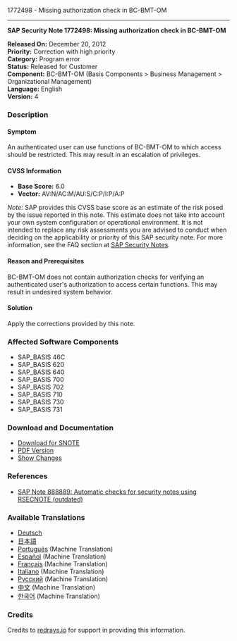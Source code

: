 1772498 - Missing authorization check in BC-BMT-OM

---

**SAP Security Note 1772498: Missing authorization check in BC-BMT-OM**

**Released On:** December 20, 2012  
**Priority:** Correction with high priority  
**Category:** Program error  
**Status:** Released for Customer  
**Component:** BC-BMT-OM (Basis Components > Business Management > Organizational Management)  
**Language:** English  
**Version:** 4

### Description

#### Symptom
An authenticated user can use functions of BC-BMT-OM to which access should be restricted. This may result in an escalation of privileges.

#### CVSS Information
- **Base Score:** 6.0
- **Vector:** AV:N/AC:M/AU:S/C:P/I:P/A:P

*Note:* SAP provides this CVSS base score as an estimate of the risk posed by the issue reported in this note. This estimate does not take into account your own system configuration or operational environment. It is not intended to replace any risk assessments you are advised to conduct when deciding on the applicability or priority of this SAP security note. For more information, see the FAQ section at [SAP Security Notes](https://me.sap.com/securitynotes/).

#### Reason and Prerequisites
BC-BMT-OM does not contain authorization checks for verifying an authenticated user's authorization to access certain functions. This may result in undesired system behavior.

#### Solution
Apply the corrections provided by this note.

### Affected Software Components
- SAP_BASIS 46C
- SAP_BASIS 620
- SAP_BASIS 640
- SAP_BASIS 700
- SAP_BASIS 702
- SAP_BASIS 710
- SAP_BASIS 730
- SAP_BASIS 731

### Download and Documentation
- [Download for SNOTE](https://notesdownloads.sap.com/note/0040000010473122017)
- [PDF Version](https://userapps.support.sap.com/sap/support/sfm/notes/print/0001772498?language=en-US&token=9CF6E8C128E308AC4171874688E18F59)
- [Show Changes](https://me.sap.com/notesLatestChanges/0001772498/E/diff)

### References
- [SAP Note 888889: Automatic checks for security notes using RSECNOTE (outdated)](https://me.sap.com/notes/888889)

### Available Translations
- [Deutsch](https://me.sap.com/notes/0001772498/D)
- [日本語](https://me.sap.com/notes/0001772498/J)
- [Português](https://me.sap.com/notes/0001772498/P) (Machine Translation)
- [Español](https://me.sap.com/notes/0001772498/S) (Machine Translation)
- [Français](https://me.sap.com/notes/0001772498/F) (Machine Translation)
- [Italiano](https://me.sap.com/notes/0001772498/I) (Machine Translation)
- [Русский](https://me.sap.com/notes/0001772498/R) (Machine Translation)
- [中文](https://me.sap.com/notes/0001772498/1) (Machine Translation)
- [한국어](https://me.sap.com/notes/0001772498/3) (Machine Translation)

### Credits
Credits to [redrays.io](https://redrays.io) for support in providing this information.